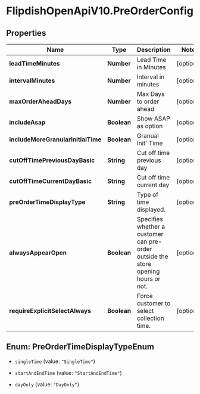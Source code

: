 # FlipdishOpenApiV10.PreOrderConfig

## Properties
Name | Type | Description | Notes
------------ | ------------- | ------------- | -------------
**leadTimeMinutes** | **Number** | Lead Time in Minutes | [optional] 
**intervalMinutes** | **Number** | Interval in minutes | [optional] 
**maxOrderAheadDays** | **Number** | Max Days to order ahead | [optional] 
**includeAsap** | **Boolean** | Show ASAP as option | [optional] 
**includeMoreGranularInitialTime** | **Boolean** | Granual Init' Time | [optional] 
**cutOffTimePreviousDayBasic** | **String** | Cut off time previous day | [optional] 
**cutOffTimeCurrentDayBasic** | **String** | Cut off time current day | [optional] 
**preOrderTimeDisplayType** | **String** | Type of time displayed. | [optional] 
**alwaysAppearOpen** | **Boolean** | Specifies whether a customer can pre-order outside the store opening hours or not. | [optional] 
**requireExplicitSelectAlways** | **Boolean** | Force customer to select collection time. | [optional] 


<a name="PreOrderTimeDisplayTypeEnum"></a>
## Enum: PreOrderTimeDisplayTypeEnum


* `singleTime` (value: `"SingleTime"`)

* `startAndEndTime` (value: `"StartAndEndTime"`)

* `dayOnly` (value: `"DayOnly"`)




